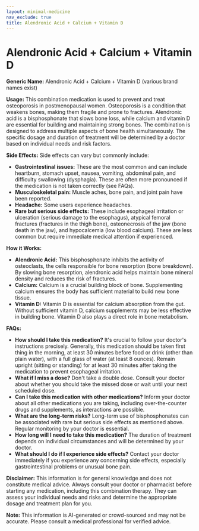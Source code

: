 ```yaml
---
layout: minimal-medicine
nav_exclude: true
title: Alendronic Acid + Calcium + Vitamin D
---
```


# Alendronic Acid + Calcium + Vitamin D

**Generic Name:** Alendronic Acid + Calcium + Vitamin D (various brand names exist)

**Usage:** This combination medication is used to prevent and treat osteoporosis in postmenopausal women.  Osteoporosis is a condition that weakens bones, making them fragile and prone to fractures.  Alendronic acid is a bisphosphonate that slows bone loss, while calcium and vitamin D are essential for building and maintaining strong bones.  The combination is designed to address multiple aspects of bone health simultaneously.  The specific dosage and duration of treatment will be determined by a doctor based on individual needs and risk factors.


**Side Effects:**  Side effects can vary but commonly include:

* **Gastrointestinal issues:**  These are the most common and can include heartburn, stomach upset, nausea, vomiting, abdominal pain, and difficulty swallowing (dysphagia).  These are often more pronounced if the medication is not taken correctly (see FAQs).
* **Musculoskeletal pain:**  Muscle aches, bone pain, and joint pain have been reported.
* **Headache:**  Some users experience headaches.
* **Rare but serious side effects:**  These include esophageal irritation or ulceration (serious damage to the esophagus), atypical femoral fractures (fractures in the thigh bone), osteonecrosis of the jaw (bone death in the jaw), and hypocalcemia (low blood calcium).  These are less common but require immediate medical attention if experienced.


**How it Works:**

* **Alendronic Acid:** This bisphosphonate inhibits the activity of osteoclasts, the cells responsible for bone resorption (bone breakdown). By slowing bone resorption, alendronic acid helps maintain bone mineral density and reduces the risk of fractures.
* **Calcium:** Calcium is a crucial building block of bone.  Supplementing calcium ensures the body has sufficient material to build new bone tissue.
* **Vitamin D:** Vitamin D is essential for calcium absorption from the gut.  Without sufficient vitamin D, calcium supplements may be less effective in building bone.  Vitamin D also plays a direct role in bone metabolism.


**FAQs:**

* **How should I take this medication?**  It's crucial to follow your doctor's instructions precisely. Generally, this medication should be taken first thing in the morning, at least 30 minutes before food or drink (other than plain water), with a full glass of water (at least 8 ounces). Remain upright (sitting or standing) for at least 30 minutes after taking the medication to prevent esophageal irritation.
* **What if I miss a dose?**  Don't take a double dose. Consult your doctor about whether you should take the missed dose or wait until your next scheduled dose.
* **Can I take this medication with other medications?**  Inform your doctor about all other medications you are taking, including over-the-counter drugs and supplements, as interactions are possible.
* **What are the long-term risks?**  Long-term use of bisphosphonates can be associated with rare but serious side effects as mentioned above.  Regular monitoring by your doctor is essential.
* **How long will I need to take this medication?** The duration of treatment depends on individual circumstances and will be determined by your doctor.
* **What should I do if I experience side effects?**  Contact your doctor immediately if you experience any concerning side effects, especially gastrointestinal problems or unusual bone pain.


**Disclaimer:** This information is for general knowledge and does not constitute medical advice.  Always consult your doctor or pharmacist before starting any medication, including this combination therapy.  They can assess your individual needs and risks and determine the appropriate dosage and treatment plan for you.


**Note:** This information is AI-generated or crowd-sourced and may not be accurate. Please consult a medical professional for verified advice.